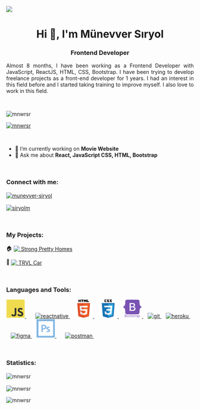 <img src="https://github.com/mnwrsr">

<h1 align="center">Hi 👋, I'm Münevver Sıryol</h1>

<h3 align="center">Frontend Developer</h3>

<p align="justify">Almost 8 months, I have been working as a Frontend Developer with
JavaScript, ReactJS, HTML, CSS, Bootstrap.
I have been trying to develop freelance projects as a
front-end developer for 1 years.
I had an interest in this field before and I started taking training to
improve myself. I also love to work in this field.</p>

<p>&nbsp;</p>


<p align="left"> <img src="https://komarev.com/ghpvc/?username=mnwrsr&label=Profile%20views&color=0e75b6&style=flat" alt="mnwrsr" /> </p>

<p align="left"> <a href="https://github.com/ryo-ma/github-profile-trophy"><img src="https://github-profile-trophy.vercel.app/?username=mnwrsr" alt="mnwrsr" /></a> </p>
<p>&nbsp;</p>

<ul>
  <li>🔭 I’m currently working on <b>Movie Website</b></li>
  <li>💬 Ask me about <b>React, JavaScript CSS, HTML, Bootstrap </b></li>
</ul>

<p>&nbsp;</p>

<h3 align="left">Connect with me:</h3>
<p align="left">
<a href="https://www.linkedin.com/in/munevver-siryol/" target="blank"><img align="center" src="https://raw.githubusercontent.com/rahuldkjain/github-profile-readme-generator/master/src/images/icons/Social/linked-in-alt.svg" alt="munevver-siryol" height="30" width="40" /></a>

<a href="https://www.hackerrank.com/siryolm" target="blank"><img align="center" src="https://raw.githubusercontent.com/rahuldkjain/github-profile-readme-generator/master/src/images/icons/Social/hackerrank.svg" alt="siryolm" height="60" width="80" /></a>

</p>

<p>&nbsp;</p>

<h3 align="left">My Projects:</h3>
<p align="left">
🏠 <a href="https://www.strongprettyhomes.com/" target="blank"><img align="center" src="" alt="&nbsp;Strong Pretty Homes" height="30" width="40" /></a>

🚙 <a href="https://www.trvlcar.com/" target="blank"><img align="center" src="" alt="&nbsp;TRVL Car" height="30" width="40" /></a>
</p>

<p>&nbsp;</p>

<h3 align="left">Languages and Tools:</h3>
<div align="left"> 
<a href="https://developer.mozilla.org/en-US/docs/Web/JavaScript" target="_blank" rel="noreferrer"  title="JAVASCRIPT"> <img src="https://raw.githubusercontent.com/devicons/devicon/master/icons/javascript/javascript-original.svg" alt="javascript" width="50" height="50"/> </a>&nbsp;&nbsp;
&nbsp;&nbsp;
<a href="https://reactnative.dev/" target="_blank" rel="noreferrer"   title="REACT"> <img src="https://reactnative.dev/img/header_logo.svg" alt="reactnative" width="50" height="50"/> </a>&nbsp;&nbsp;
<a href="https://www.w3.org/html/" target="_blank" rel="noreferrer"   title="HTML5"> <img src="https://raw.githubusercontent.com/devicons/devicon/master/icons/html5/html5-original-wordmark.svg" alt="html5" width="50" height="50"/> </a>&nbsp;&nbsp;
<a href="https://www.w3schools.com/css/" target="_blank" rel="noreferrer"   title="CSS3"> <img src="https://raw.githubusercontent.com/devicons/devicon/master/icons/css3/css3-original-wordmark.svg" alt="css3" width="50" height="50"/> </a>&nbsp;&nbsp;
<a href="https://getbootstrap.com" target="_blank" rel="noreferrer"   title="BOOTSTRAP"> <img src="https://raw.githubusercontent.com/devicons/devicon/master/icons/bootstrap/bootstrap-plain-wordmark.svg" alt="bootstrap" width="50" height="50"/> </a>&nbsp;&nbsp;
<a href="https://git-scm.com/" target="_blank" rel="noreferrer"   title="GIT-GITHUB"> <img src="https://www.vectorlogo.zone/logos/git-scm/git-scm-icon.svg" alt="git" width="50" height="50"/> </a>&nbsp;&nbsp;
<a href="https://heroku.com" target="_blank" rel="noreferrer"  title="HEROKU"> <img src="https://www.vectorlogo.zone/logos/heroku/heroku-icon.svg" alt="heroku" width="50" height="50"/> </a>&nbsp;&nbsp;
&nbsp;&nbsp;
<a href="https://www.figma.com/" target="_blank" rel="noreferrer"  title="FIGMA"> <img src="https://www.vectorlogo.zone/logos/figma/figma-icon.svg" alt="figma" width="50" height="50"/> </a>&nbsp;&nbsp;
<a href="https://www.photoshop.com/en" target="_blank" rel="noreferrer"  title="PHOTOSHOP"> <img src="https://raw.githubusercontent.com/devicons/devicon/master/icons/photoshop/photoshop-line.svg" alt="photoshop" width="50" height="50"/> </a>&nbsp;&nbsp;
 </a>&nbsp;&nbsp;
<a href="https://postman.com" target="_blank" rel="noreferrer"  title="POSTMAN"> <img src="https://www.vectorlogo.zone/logos/getpostman/getpostman-icon.svg" alt="postman" width="50" height="50"/> </a>&nbsp;&nbsp;

</div>

<p>&nbsp;</p>

<h3 align="left">Statistics:</h3>

<p><img align="center" src="https://github-readme-stats.vercel.app/api?username=mnwrsr&show_icons=true&locale=en" alt="mnwrsr" /></p>

<p><img align="center" src="https://github-readme-streak-stats.herokuapp.com/?user=mnwrsr&" alt="mnwrsr" /></p>

<p><img align="left" src="https://github-readme-stats.vercel.app/api/top-langs?username=ziya3435&show_icons=true&locale=en&layout=compact" alt="mnwrsr" /></p>
